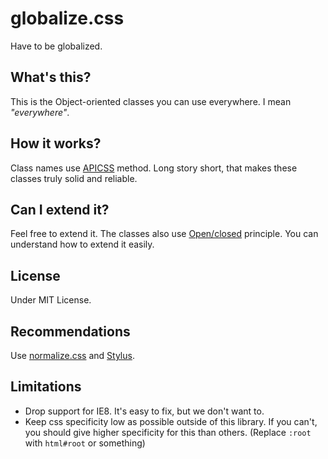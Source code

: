 globalize.css
=============

Have to be globalized.

## What's this?

This is the Object-oriented classes you can use everywhere. I mean _"everywhere"_.

## How it works?

Class names use [APICSS](https://byodkm.com/apicss/) method. Long story short, that makes these classes truly solid and reliable.

## Can I extend it?

Feel free to extend it. The classes also use [Open/closed](http://en.wikipedia.org/wiki/Open/closed_principle) principle. You can understand how to extend it easily.

## License
Under MIT License.

## Recommendations
Use [normalize.css](https://github.com/necolas/normalize.css/) and [Stylus](http://learnboost.github.io/stylus/).

## Limitations
* Drop support for IE8. It's easy to fix, but we don't want to.
* Keep css specificity low as possible outside of this library. If you can't, you should give higher specificity for this than others. (Replace `:root` with `html#root` or something)
